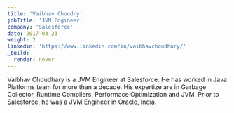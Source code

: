 ```yaml
---
title: 'Vaibhav Choudry'
jobTitle: 'JVM Engineer'
company: 'Salesforce'
date: 2017-03-23
weight: 2
linkedin: 'https://www.linkedin.com/in/vaibhavchoudhary/'
_build:
  render: never
---
```


Vaibhav Choudhary is a JVM Engineer at Salesforce. He has worked in Java Platforms team for more than a decade. His expertize are in Garbage Collector, Runtime Compilers, Performace Optimization and JVM. Prior to Salesforce, he was a JVM Engineer in Oracle, India.
